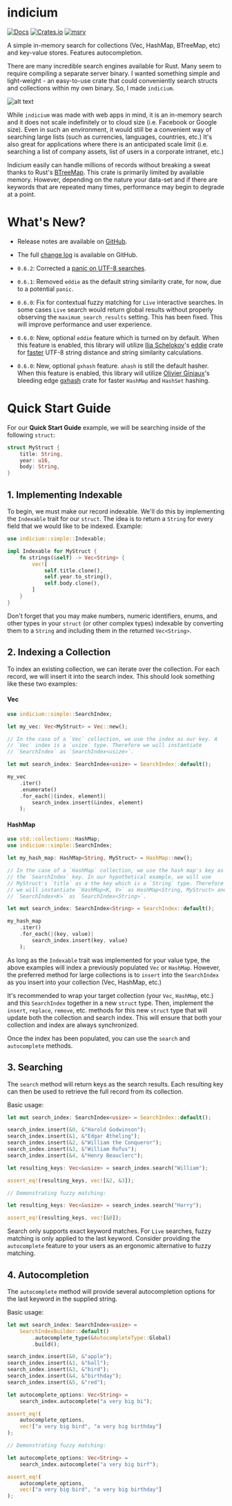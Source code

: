 # indicium
[![Docs](https://docs.rs/indicium/badge.svg)](https://docs.rs/indicium)
[![Crates.io](https://img.shields.io/crates/v/indicium.svg?maxAge=2592000)](https://crates.io/crates/indicium)
[![msrv](https://img.shields.io/badge/rustc-1.62.1+-red)](https://blog.rust-lang.org/2023/06/01/Rust-1.62.1.html)

A simple in-memory search for collections (Vec, HashMap, BTreeMap, etc) and
key-value stores. Features autocompletion.

There are many incredible search engines available for Rust. Many seem to
require compiling a separate server binary. I wanted something simple and
light-weight - an easy-to-use crate that could conveniently search structs and
collections within my own binary. So, I made `indicium`.

![alt text](https://www.arkiteq.io/crates/indicium/banner.jpg "Indicium: A Simple In-Memory Search for Rust")

While `indicium` was made with web apps in mind, it is an in-memory search and
it does not scale indefinitely or to cloud size (i.e. Facebook or Google size).
Even in such an environment, it would still be a convenient way of searching
large lists (such as currencies, languages, countries, etc.) It's also great for
applications where there is an anticipated scale limit (i.e. searching a list of
company assets, list of users in a corporate intranet, etc.)

Indicium easily can handle millions of records without breaking a sweat thanks
to Rust's [BTreeMap](https://cglab.ca/~abeinges/blah/rust-btree-case/). This
crate is primarily limited by available memory. However, depending on the nature
your data-set and if there are keywords that are repeated many times,
performance may begin to degrade at a point.

# What's New?

* Release notes are available on
[GitHub](https://github.com/leontoeides/indicium/releases).

* The full [change
log](https://github.com/leontoeides/indicium/blob/master/CHANGELOG.md) is
available on GitHub.

* `0.6.2`: Corrected a [panic on UTF-8
searches](https://github.com/leontoeides/indicium/issues/2).

* `0.6.1`: Removed `eddie` as the default string similarity crate, for now, due
to a potential `panic`.

* `0.6.0`: Fix for contextual fuzzy matching for `Live` interactive searches.
In some cases `Live` search would return global results without properly
observing the `maximum_search_results` setting. This has been fixed. This will
improve performance and user experience.

* `0.6.0`: New, optional `eddie` feature which is turned on by default. When
this feature is enabled, this library will utilize
[Ilia Schelokov](https://github.com/thaumant)'s [eddie](https://lib.rs/crates/eddie)
crate for [faster](https://github.com/thaumant/eddie/blob/master/benchmarks.md)
UTF-8 string distance and string similarity calculations.

* `0.6.0`: New, optional `gxhash` feature. `ahash` is still the default hasher.
When this feature is enabled, this library will utilize
[Olivier Giniaux](https://github.com/ogxd)'s bleeding edge
[gxhash](https://lib.rs/crates/gxhash) crate for faster `HashMap` and `HashSet`
hashing.

# Quick Start Guide

For our **Quick Start Guide** example, we will be searching inside of the
following `struct`:

```rust
struct MyStruct {
    title: String,
    year: u16,
    body: String,
}
```

## 1. Implementing Indexable

To begin, we must make our record indexable. We'll do this by implementing the
`Indexable` trait for our `struct`. The idea is to return a `String` for every
field that we would like to be indexed. Example:

```rust
use indicium::simple::Indexable;

impl Indexable for MyStruct {
    fn strings(&self) -> Vec<String> {
        vec![
            self.title.clone(),
            self.year.to_string(),
            self.body.clone(),
        ]
    }
}
```

Don't forget that you may make numbers, numeric identifiers, enums, and other
types in your `struct` (or other complex types) indexable by converting them to
a `String` and including them in the returned `Vec<String>`.

## 2. Indexing a Collection

To index an existing collection, we can iterate over the collection. For each
record, we will insert it into the search index. This should look something
like these two examples:

#### Vec

```rust
use indicium::simple::SearchIndex;

let my_vec: Vec<MyStruct> = Vec::new();

// In the case of a `Vec` collection, we use the index as our key. A
// `Vec` index is a `usize` type. Therefore we will instantiate
// `SearchIndex` as `SearchIndex<usize>`.

let mut search_index: SearchIndex<usize> = SearchIndex::default();

my_vec
    .iter()
    .enumerate()
    .for_each(|(index, element)|
        search_index.insert(&index, element)
    );
```

#### HashMap

```rust
use std::collections::HashMap;
use indicium::simple::SearchIndex;

let my_hash_map: HashMap<String, MyStruct> = HashMap::new();

// In the case of a `HashMap` collection, we use the hash map's key as
// the `SearchIndex` key. In our hypothetical example, we will use
// MyStruct's `title` as a the key which is a `String` type. Therefore
// we will instantiate `HashMap<K, V>` as HashMap<String, MyStruct> and
// `SearchIndex<K>` as `SearchIndex<String>`.

let mut search_index: SearchIndex<String> = SearchIndex::default();

my_hash_map
    .iter()
    .for_each(|(key, value)|
        search_index.insert(key, value)
    );
```

As long as the `Indexable` trait was implemented for your value type, the above
examples will index a previously populated `Vec` or `HashMap`. However, the
preferred method for large collections is to `insert` into the `SearchIndex` as
you insert into your collection (Vec, HashMap, etc.)

It's recommended to wrap your target collection (your `Vec`, `HashMap`, etc.)
and this `SearchIndex` together in a new `struct` type. Then, implement the
`insert`, `replace`, `remove`, etc. methods for this new `struct` type that will
update both the collection and search index. This will ensure that both your
collection and index are always synchronized.

Once the index has been populated, you can use the `search` and `autocomplete`
methods.

## 3. Searching

The `search` method will return keys as the search results. Each resulting
key can then be used to retrieve the full record from its collection.

Basic usage:

```rust
let mut search_index: SearchIndex<usize> = SearchIndex::default();

search_index.insert(&0, &"Harold Godwinson");
search_index.insert(&1, &"Edgar Ætheling");
search_index.insert(&2, &"William the Conqueror");
search_index.insert(&3, &"William Rufus");
search_index.insert(&4, &"Henry Beauclerc");

let resulting_keys: Vec<&usize> = search_index.search("William");

assert_eq!(resulting_keys, vec![&2, &3]);

// Demonstrating fuzzy matching:

let resulting_keys: Vec<&usize> = search_index.search("Harry");

assert_eq!(resulting_keys, vec![&0]);
```

Search only supports exact keyword matches. For `Live` searches, fuzzy matching
is only applied to the last keyword. Consider providing the `autocomplete`
feature to your users as an ergonomic alternative to fuzzy matching.

## 4. Autocompletion

The `autocomplete` method will provide several autocompletion options for the
last keyword in the supplied string.

Basic usage:

```rust
let mut search_index: SearchIndex<usize> =
    SearchIndexBuilder::default()
        .autocomplete_type(&AutocompleteType::Global)
        .build();

search_index.insert(&0, &"apple");
search_index.insert(&1, &"ball");
search_index.insert(&3, &"bird");
search_index.insert(&4, &"birthday");
search_index.insert(&5, &"red");

let autocomplete_options: Vec<String> =
    search_index.autocomplete("a very big bi");

assert_eq!(
    autocomplete_options,
    vec!["a very big bird", "a very big birthday"]
);

// Demonstrating fuzzy matching:

let autocomplete_options: Vec<String> =
    search_index.autocomplete("a very big birf");

assert_eq!(
    autocomplete_options,
    vec!["a very big bird", "a very big birthday"]
);
```